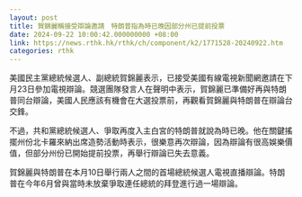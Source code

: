 ```yaml
---
layout: post
title: 賀錦麗稱接受辯論邀請　特朗普指為時已晚因部分州已提前投票
date: 2024-09-22 10:00:42.000000000 +08:00
link: https://news.rthk.hk/rthk/ch/component/k2/1771528-20240922.htm
categories: rthk
---
```


美國民主黨總統候選人、副總統賀錦麗表示，已接受美國有線電視新聞網邀請在下月23日參加電視辯論。競選團隊發言人在聲明中表示，賀錦麗已準備好再與特朗普同台辯論，美國人民應該有機會在大選投票前，再觀看賀錦麗與特朗普在辯論台交鋒。

不過，共和黨總統候選人、爭取再度入主白宮的特朗普就說為時已晚。他在關鍵搖擺州份北卡羅來納出席造勢活動時表示，很樂意再次辯論，因為辯論有很高娛樂價值，但部分州份已開始提前投票，再舉行辯論已失去意義。

賀錦麗與特朗普在本月10日舉行兩人之間的首場總統候選人電視直播辯論。特朗普在今年6月曾與當時未放棄爭取連任總統的拜登進行過一場辯論。
